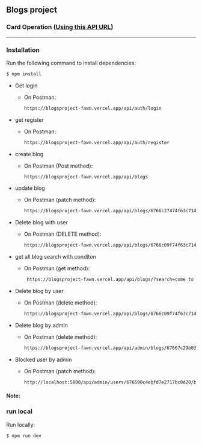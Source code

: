 ## Blogs project
### Card Operation ([Using this API URL](https://blogsproject-fawn.vercel.app))

---

### Installation

Run the following command to install dependencies:

```bash
$ npm install

```
* Get login
    * On Postman:
        ```bash
       https://blogsproject-fawn.vercel.app/api/auth/login
        ```

* get register
    * On Postman:
        ```bash
        https://blogsproject-fawn.vercel.app/api/auth/register
        ```

* create blog
    * On Postman (Post method):
        ```bash
        https://blogsproject-fawn.vercel.app/api/blogs
* update blog
    * On Postman (patch method):
        ```bash
       https://blogsproject-fawn.vercel.app/api/blogs/6766c27474f63c714ba7e831
        ```

* Delete blog with user
    * On Postman (DELETE method):
        ```bash
      https://blogsproject-fawn.vercel.app/api/blogs/6766c09f74f63c714ba7e823
        ```
* get all blog search with conditon
    * On Postman (get method):
        ```bash
         https://blogsproject-fawn.vercel.app/api/blogs/?search=come to go user deatils all my
        ```
* Delete blog by user
    * On Postman (delete method):
        ```bash
        https://blogsproject-fawn.vercel.app/api/blogs/6766c09f74f63c714ba7e823
        ```
* Delete blog by admin
    * On Postman (delete method):
        ```bash
        https://blogsproject-fawn.vercel.app/api/admin/blogs/67667c29b0386fc44d20d70e
        ```
* Blocked user by admin
    * On Postman (patch method):
        ```bash
        http://localhost:5000/api/admin/users/676590c4ebfd7e2717bc0d20/block
        ```


#### Note: 
### run local

Run locally:

```bash
$ npm run dev
